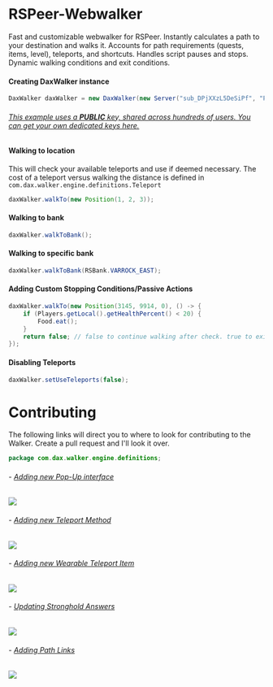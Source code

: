 # RSPeer-Webwalker

Fast and customizable webwalker for RSPeer. Instantly calculates a path to your destination and walks it. Accounts for path requirements (quests, items, level), teleports, and shortcuts. Handles script pauses and stops. Dynamic walking conditions and exit conditions.

#### Creating DaxWalker instance
```java
DaxWalker daxWalker = new DaxWalker(new Server("sub_DPjXXzL5DeSiPf", "PUBLIC-KEY"));
```
###### [This example uses a **PUBLIC** key, shared across hundreds of users. You can get your own dedicated keys here.](https://admin.dax.cloud/)



#### Walking to location
This will check your available teleports and use if deemed necessary. 
The cost of a teleport versus walking the distance is defined in ```com.dax.walker.engine.definitions.Teleport```
```java
daxWalker.walkTo(new Position(1, 2, 3));
```

#### Walking to bank
```java
daxWalker.walkToBank();
```

#### Walking to specific bank
```java
daxWalker.walkToBank(RSBank.VARROCK_EAST);
```

#### Adding Custom Stopping Conditions/Passive Actions
```java
daxWalker.walkTo(new Position(3145, 9914, 0), () -> {
    if (Players.getLocal().getHealthPercent() < 20) {
        Food.eat();
    }
    return false; // false to continue walking after check. true to exit out of walker.
});
```


#### Disabling Teleports
```java
daxWalker.setUseTeleports(false);
```

# Contributing
The following links will direct you to where to look for contributing to the Walker. Create a pull request and I'll look it over.

```java
package com.dax.walker.engine.definitions;
```

###### - [Adding new Pop-Up interface](https://github.com/itsdax/RSPeer-Webwalker/blob/master/com/dax/walker/engine/definitions/RSPopUp.java)
![](https://i.imgur.com/ip19tvk.png)


###### - [Adding new Teleport Method](https://github.com/itsdax/RSPeer-Webwalker/blob/master/com/dax/walker/engine/definitions/Teleport.java)
![](https://i.imgur.com/Jp0wewr.png)

###### - [Adding new Wearable Teleport Item](https://github.com/itsdax/RSPeer-Webwalker/blob/master/com/dax/walker/engine/definitions/WearableItemTeleport.java)
![](https://i.imgur.com/nkqApnQ.png)

###### - [Updating Stronghold Answers](https://github.com/itsdax/RSPeer-Webwalker/blob/master/com/dax/walker/engine/definitions/StrongHoldAnswers.java)
![](https://i.imgur.com/XJfCXqI.png)


###### - [Adding Path Links](https://github.com/itsdax/RSPeer-Webwalker/blob/master/com/dax/walker/engine/definitions/PathLink.java)
![](https://i.imgur.com/KvfHUsz.png)
